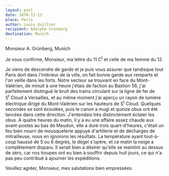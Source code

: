 ```yaml
---
layout: post
date: 1870-12-13
place: Paris
author: Louis Guillier
recipient: Adolphe Grünberg
destination: Munich
---
```


Monsieur A. Grünberg, Munich


Je vous confirme, Monsieur, ma lettre du 11 C<sup>t</sup> et celle de ma femme
du 12.

Je viens de descendre de garde et je puis vous assurer que tandisque tout Paris
dort dans l'intérieur de la ville, on fait bonne garde aux remparts et l'on
veille dans les forts.
Notre secteur se trouvant en face du Mont-Valérien, de minuit à une heure
j'étais de faction au Bastion 56, j'ai parfaitement distingué le bruit des
trains circulant sur la ligne de fer de S<sup>t</sup> Cloud à Versailles, et au
même moment j'ai aperçu un rayon de lumière électrique dirigé du Mont-Valérien
sur les hauteurs de S<sup>t</sup> Cloud.
Quelques secondes se sont écoulées, puis le canon a mugi et quinze obus ont été
lancées dans cette direction.
J'entendais très distinctement éclater les obus.
A quatre heures du matin, il y a eu une affaire assez chaude aux avant-postes
au bas de Meudon, elle a duré trois quart-d'heures, c'était un feu bien nourri
de mousqueterie appuyé d'artillerie et de décharges de mitrailleuse, nous en
ignorons les résultats.
La température ayant tout-à-coup haussé de 5 ou 6 degrés, le dégel s'opère, et
ce matin la neige a complètement disparu.
Il serait bien a désirer qu'elle se maintint au dessus de zéro, car nos troupes
ont eu bien à souffrir depuis huit jours, ce qui n'a pas peu contribué
à ajourner les expéditions.

Veuillez agréer, Monsieur, mes salutations bien empressées.
